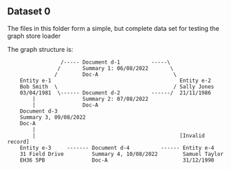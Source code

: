 ## Dataset 0

The files in this folder form a simple, but complete data set for testing the graph
store loader

The graph structure is:

```
                 /----- Document d-1          -----\
                /       Summary 1: 06/08/2022       \
               /        Doc-A                        \
    Entity e-1                                         Entity e-2
    Bob Smith  \                                     / Sally Jones
    03/04/1981  \------ Document d-2          ------/  21/11/1986
        |               Summary 2: 07/08/2022
        |               Doc-A
    Document d-3
    Summary 3, 09/08/2022
    Doc-A
        |
        |                                              [Invalid record]
    Entity e-3     ------- Document d-4          ------ Entity e-4
    31 Field Drive         Summary 4, 10/08/2022        Samuel Taylor
    EH36 5PB               Doc-A                        31/12/1990
```
